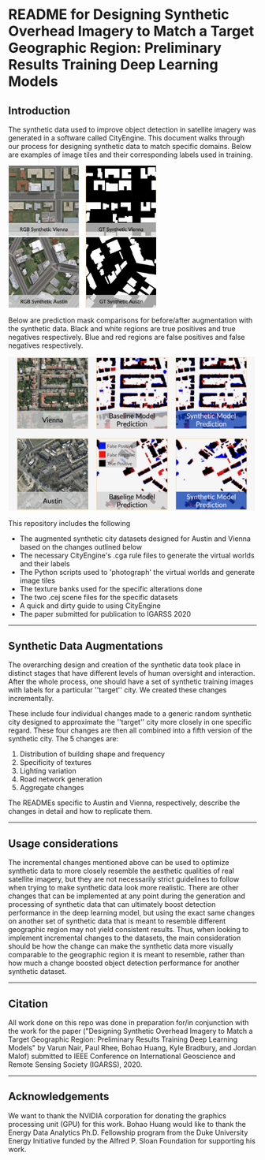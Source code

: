 # README for Designing Synthetic Overhead Imagery to Match a Target Geographic Region: Preliminary Results Training Deep Learning Models

## Introduction

The synthetic data used to improve object detection in satellite imagery was generated in a software called CityEngine. This document walks through our process for designing synthetic data to match specific domains. Below are examples of image tiles and their corresponding labels used in training.

<img src="./readmeFigures/Vienna_detection.png" alt="Vienna detection"
	title="Vienna detection" width="300"  />
<img src="./readmeFigures/Austin_detection.png" alt="Austin detection"
	title="Austin detection" width="300"  />

Below are prediction mask comparisons for before/after augmentation with the synthetic data. Black and white regions are true positives and true negatives respectively. Blue and red regions are false positives and false negatives respectively.

<img src="./readmeFigures/Prediction Map.jpeg" alt="Austin detection"
	title="Austin detection" width="500"  />

This repository includes the following

- The augmented synthetic city datasets designed for Austin and Vienna based on the changes outlined below
- The necessary CityEngine's .cga rule files to generate the virtual worlds and their labels
- The Python scripts used to 'photograph' the virtual worlds and generate image tiles
- The texture banks used for the specific alterations done
- The two .cej scene files for the specific datasets
- A quick and dirty guide to using CityEngine
- The paper submitted for publication to IGARSS 2020
___

## Synthetic Data Augmentations

The overarching design and creation of the synthetic data took place in distinct stages that have different levels of human oversight and interaction. After the whole process, one should have a set of synthetic training images with labels for a particular ''target'' city. We created these changes incrementally.

These include four individual changes made to a generic random synthetic city designed to approximate the ''target'' city more closely in one specific regard. These four changes are then all combined into a fifth version of the synthetic city. The 5 changes are:

1. Distribution of building shape and frequency
2. Specificity of textures
3. Lighting variation
4. Road network generation
5. Aggregate changes

The READMEs specific to Austin and Vienna, respectively, describe the changes in detail and how to replicate them.
___
## Usage considerations

The incremental changes mentioned above can be used to optimize synthetic data to more closely resemble the aesthetic qualities of real satellite imagery, but they are not necessarily strict guidelines to follow when trying to make synthetic data look more realistic. There are other changes that can be implemented at any point during the generation and processing of synthetic data that can ultimately boost detection performance in the deep learning model, but using the exact same changes on another set of synthetic data that is meant to resemble different geographic region may not yield consistent results. Thus, when looking to implement incremental changes to the datasets, the main consideration should be how the change can make the synthetic data more visually comparable to the geographic region it is meant to resemble, rather than how much a change boosted object detection performance for another synthetic dataset.
___
## Citation
All work done on this repo was done in preparation for/in conjunction with the work for the paper ("Designing Synthetic Overhead Imagery to Match a Target Geographic Region: Preliminary Results Training Deep Learning Models" by Varun Nair, Paul Rhee, Bohao Huang, Kyle Bradbury, and Jordan Malof) submitted to IEEE Conference on International Geoscience and Remote Sensing Society (IGARSS), 2020.
___
## Acknowledgements

We want to thank the NVIDIA corporation for donating the graphics processing unit (GPU) for this work. Bohao Huang would like to thank the Energy Data Analytics Ph.D. Fellowship program from the Duke University Energy Initiative funded by the Alfred P. Sloan Foundation for supporting his work.
